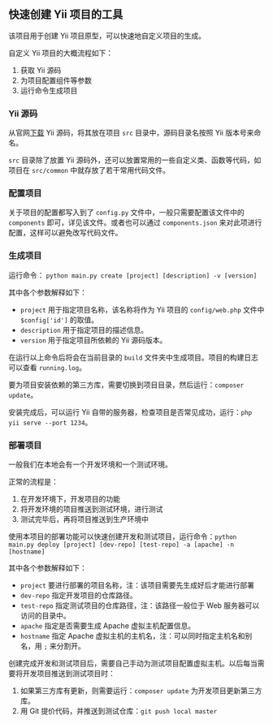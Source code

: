 ## 快速创建 Yii 项目的工具

该项目用于创建 Yii 项目原型，可以快速地自定义项目的生成。

自定义 Yii 项目的大概流程如下：

1. 获取 Yii 源码
2. 为项目配置组件等参数
3. 运行命令生成项目

### Yii 源码

从官网[下载](https://www.yiiframework.com/) Yii 源码，将其放在项目 `src` 目录中，源码目录名按照 Yii 版本号来命名。

`src` 目录除了放置 Yii 源码外，还可以放置常用的一些自定义类、函数等代码，如项目在 `src/common` 中就存放了若干常用代码文件。

### 配置项目

关于项目的配置都写入到了 `config.py` 文件中，一般只需要配置该文件中的 `components` 即可，详见该文件。或者也可以通过 `components.json` 来对此项进行配置，这样可以避免改写代码文件。

### 生成项目

运行命令： `python main.py create [project] [description] -v [version]`

其中各个参数解释如下：

* `project` 用于指定项目名称，该名称将作为 Yii 项目的 `config/web.php` 文件中 `$config['id']` 的取值。
* `description` 用于指定项目的描述信息。
* `version` 用于指定项目所依赖的 Yii 源码版本。

在运行以上命令后将会在当前目录的 `build` 文件夹中生成项目。项目的构建日志可以查看 `running.log`。

要为项目安装依赖的第三方库，需要切换到项目目录，然后运行：`composer update`。

安装完成后，可以运行 Yii 自带的服务器，检查项目是否常见成功，运行：`php yii serve --port 1234`。

### 部署项目

一般我们在本地会有一个开发环境和一个测试环境。

正常的流程是：

1. 在开发环境下，开发项目的功能
2. 将开发环境的项目推送到测试环境，进行测试
3. 测试完毕后，再将项目推送到生产环境中

使用本项目的部署功能可以快速创建开发和测试项目，运行命令：`python main.py deploy [project] [dev-repo] [test-repo] -a [apache] -n [hostname]`

其中各个参数解释如下：

* `project` 要进行部署的项目名称，注：该项目需要先生成好后才能进行部署
* `dev-repo` 指定开发项目的仓库路径。
* `test-repo` 指定测试项目的仓库路径，注：该路径一般位于 Web 服务器可以访问的目录中。
* `apache` 指定是否需要生成 Apache 虚拟主机配置信息。
* `hostname` 指定 Apache 虚拟主机的主机名，注：可以同时指定主机名和别名，用 `;` 来分割开。

创建完成开发和测试项目后，需要自己手动为测试项目配置虚拟主机。以后每当需要将开发项目推送到测试项目时：

1. 如果第三方库有更新，则需要运行：`composer update` 为开发项目更新第三方库。
2. 用 Git 提价代码，并推送到测试仓库：`git push local master`

